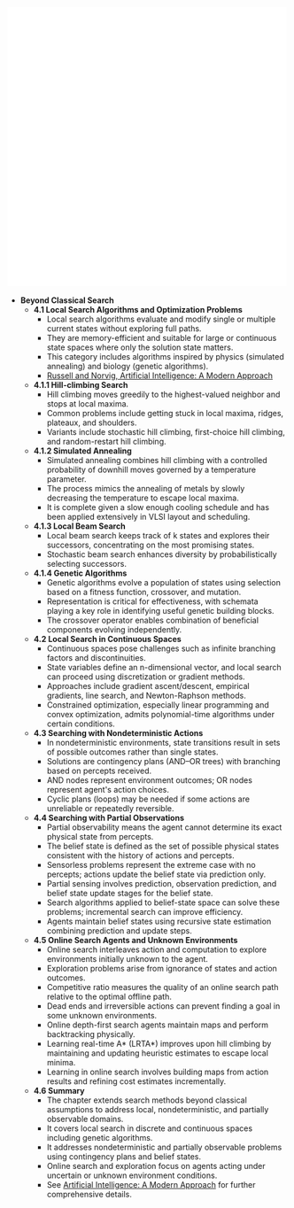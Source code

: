 ![AMA-ch04-more-search](AMA-ch04-more-search.best.png)

- **Beyond Classical Search**
  - **4.1 Local Search Algorithms and Optimization Problems**
    - Local search algorithms evaluate and modify single or multiple current states without exploring full paths.
    - They are memory-efficient and suitable for large or continuous state spaces where only the solution state matters.
    - This category includes algorithms inspired by physics (simulated annealing) and biology (genetic algorithms).
    - [Russell and Norvig, Artificial Intelligence: A Modern Approach](https://aima.cs.berkeley.edu/)
  - **4.1.1 Hill-climbing Search**
    - Hill climbing moves greedily to the highest-valued neighbor and stops at local maxima.
    - Common problems include getting stuck in local maxima, ridges, plateaux, and shoulders.
    - Variants include stochastic hill climbing, first-choice hill climbing, and random-restart hill climbing.
  - **4.1.2 Simulated Annealing**
    - Simulated annealing combines hill climbing with a controlled probability of downhill moves governed by a temperature parameter.
    - The process mimics the annealing of metals by slowly decreasing the temperature to escape local maxima.
    - It is complete given a slow enough cooling schedule and has been applied extensively in VLSI layout and scheduling.
  - **4.1.3 Local Beam Search**
    - Local beam search keeps track of k states and explores their successors, concentrating on the most promising states.
    - Stochastic beam search enhances diversity by probabilistically selecting successors.
  - **4.1.4 Genetic Algorithms**
    - Genetic algorithms evolve a population of states using selection based on a fitness function, crossover, and mutation.
    - Representation is critical for effectiveness, with schemata playing a key role in identifying useful genetic building blocks.
    - The crossover operator enables combination of beneficial components evolving independently.
  - **4.2 Local Search in Continuous Spaces**
    - Continuous spaces pose challenges such as infinite branching factors and discontinuities.
    - State variables define an n-dimensional vector, and local search can proceed using discretization or gradient methods.
    - Approaches include gradient ascent/descent, empirical gradients, line search, and Newton-Raphson methods.
    - Constrained optimization, especially linear programming and convex optimization, admits polynomial-time algorithms under certain conditions.
  - **4.3 Searching with Nondeterministic Actions**
    - In nondeterministic environments, state transitions result in sets of possible outcomes rather than single states.
    - Solutions are contingency plans (AND–OR trees) with branching based on percepts received.
    - AND nodes represent environment outcomes; OR nodes represent agent's action choices.
    - Cyclic plans (loops) may be needed if some actions are unreliable or repeatedly reversible.
  - **4.4 Searching with Partial Observations**
    - Partial observability means the agent cannot determine its exact physical state from percepts.
    - The belief state is defined as the set of possible physical states consistent with the history of actions and percepts.
    - Sensorless problems represent the extreme case with no percepts; actions update the belief state via prediction only.
    - Partial sensing involves prediction, observation prediction, and belief state update stages for the belief state.
    - Search algorithms applied to belief-state space can solve these problems; incremental search can improve efficiency.
    - Agents maintain belief states using recursive state estimation combining prediction and update steps.
  - **4.5 Online Search Agents and Unknown Environments**
    - Online search interleaves action and computation to explore environments initially unknown to the agent.
    - Exploration problems arise from ignorance of states and action outcomes.
    - Competitive ratio measures the quality of an online search path relative to the optimal offline path.
    - Dead ends and irreversible actions can prevent finding a goal in some unknown environments.
    - Online depth-first search agents maintain maps and perform backtracking physically.
    - Learning real-time A* (LRTA*) improves upon hill climbing by maintaining and updating heuristic estimates to escape local minima.
    - Learning in online search involves building maps from action results and refining cost estimates incrementally.
  - **4.6 Summary**
    - The chapter extends search methods beyond classical assumptions to address local, nondeterministic, and partially observable domains.
    - It covers local search in discrete and continuous spaces including genetic algorithms.
    - It addresses nondeterministic and partially observable problems using contingency plans and belief states.
    - Online search and exploration focus on agents acting under uncertain or unknown environment conditions.
    - See [Artificial Intelligence: A Modern Approach](https://aima.cs.berkeley.edu/) for further comprehensive details.
